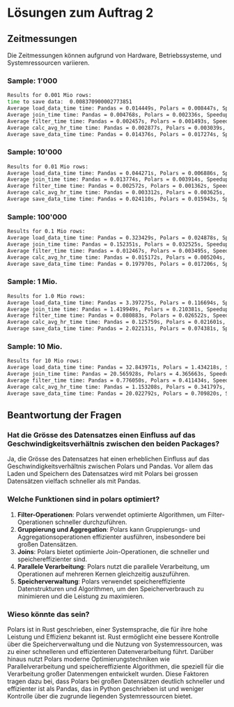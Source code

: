 # Lösungen zum Auftrag 2
## Zeitmessungen
Die Zeitmessungen können aufgrund von Hardware, Betriebssysteme, und Systemressourcen variieren.
### Sample: 1'000 
```cmd
Results for 0.001 Mio rows:
time to save data:  0.008370900002773851
Average load_data_time time: Pandas = 0.014449s, Polars = 0.008447s, Speedup = 1.71x
Average join_time time: Pandas = 0.004768s, Polars = 0.002336s, Speedup = 2.04x
Average filter_time time: Pandas = 0.002457s, Polars = 0.001493s, Speedup = 1.65x
Average calc_avg_hr_time time: Pandas = 0.002877s, Polars = 0.003039s, Speedup = 0.95x
Average save_data_time time: Pandas = 0.014376s, Polars = 0.017274s, Speedup = 0.83x
```

### Sample: 10'000 
```cmd
Results for 0.01 Mio rows:
Average load_data_time time: Pandas = 0.044271s, Polars = 0.006886s, Speedup = 6.43x
Average join_time time: Pandas = 0.013774s, Polars = 0.003914s, Speedup = 3.52x
Average filter_time time: Pandas = 0.002572s, Polars = 0.001362s, Speedup = 1.89x
Average calc_avg_hr_time time: Pandas = 0.003312s, Polars = 0.003625s, Speedup = 0.91x
Average save_data_time time: Pandas = 0.024110s, Polars = 0.015943s, Speedup = 1.51x
```
### Sample: 100'000 
```cmd
Results for 0.1 Mio rows:
Average load_data_time time: Pandas = 0.323429s, Polars = 0.024878s, Speedup = 13.00x
Average join_time time: Pandas = 0.152351s, Polars = 0.032525s, Speedup = 4.68x
Average filter_time time: Pandas = 0.012467s, Polars = 0.003495s, Speedup = 3.57x
Average calc_avg_hr_time time: Pandas = 0.015172s, Polars = 0.005204s, Speedup = 2.92x
Average save_data_time time: Pandas = 0.197970s, Polars = 0.017206s, Speedup = 11.51x
```
### Sample: 1 Mio.
```cmd
Results for 1.0 Mio rows:
Average load_data_time time: Pandas = 3.397275s, Polars = 0.116694s, Speedup = 29.11x
Average join_time time: Pandas = 1.419949s, Polars = 0.210381s, Speedup = 6.75x
Average filter_time time: Pandas = 0.080883s, Polars = 0.026522s, Speedup = 3.05x
Average calc_avg_hr_time time: Pandas = 0.125759s, Polars = 0.021601s, Speedup = 5.82x
Average save_data_time time: Pandas = 2.022131s, Polars = 0.074381s, Speedup = 27.19x
```
### Sample: 10 Mio.
```cmd
Results for 10 Mio rows:
Average load_data_time time: Pandas = 32.843971s, Polars = 1.434218s, Speedup = 22.90x
Average join_time time: Pandas = 20.565928s, Polars = 4.365663s, Speedup = 4.71x
Average filter_time time: Pandas = 0.776050s, Polars = 0.411434s, Speedup = 1.89x
Average calc_avg_hr_time time: Pandas = 1.153208s, Polars = 0.341797s, Speedup = 3.37x
Average save_data_time time: Pandas = 20.022792s, Polars = 0.709820s, Speedup = 28.21x
```
## Beantwortung der Fragen
### Hat die Grösse des Datensatzes einen Einfluss auf das Geschwindigkeitsverhältnis zwischen den beiden Packages?

Ja, die Grösse des Datensatzes hat einen erheblichen Einfluss auf das Geschwindigkeitsverhältnis zwischen Polars und Pandas. Vor allem das Laden und Speichern des Datensatzes wird mit Polars bei grossen Datensätzen vielfach schneller als mit Pandas.

### Welche Funktionen sind in polars optimiert?

1. **Filter-Operationen**: Polars verwendet optimierte Algorithmen, um Filter-Operationen schneller durchzuführen.
2. **Gruppierung und Aggregation**: Polars kann Gruppierungs- und Aggregationsoperationen effizienter ausführen, insbesondere bei großen Datensätzen.
3. **Joins**: Polars bietet optimierte Join-Operationen, die schneller und speichereffizienter sind.
4. **Parallele Verarbeitung**: Polars nutzt die parallele Verarbeitung, um Operationen auf mehreren Kernen gleichzeitig auszuführen.
5. **Speicherverwaltung**: Polars verwendet speichereffiziente Datenstrukturen und Algorithmen, um den Speicherverbrauch zu minimieren und die Leistung zu maximieren.

### Wieso könnte das sein?
Polars ist in Rust geschrieben, einer Systemsprache, die für ihre hohe Leistung und Effizienz bekannt ist. Rust ermöglicht eine bessere Kontrolle über die Speicherverwaltung und die Nutzung von Systemressourcen, was zu einer schnelleren und effizienteren Datenverarbeitung führt. Darüber hinaus nutzt Polars moderne Optimierungstechniken wie Parallelverarbeitung und speichereffiziente Algorithmen, die speziell für die Verarbeitung großer Datenmengen entwickelt wurden. Diese Faktoren tragen dazu bei, dass Polars bei großen Datensätzen deutlich schneller und effizienter ist als Pandas, das in Python geschrieben ist und weniger Kontrolle über die zugrunde liegenden Systemressourcen bietet.